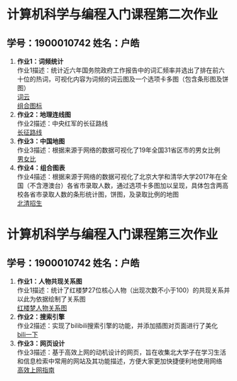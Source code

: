 # 计算机科学与编程入门课程第二次作业
## 学号：1900010742 姓名：户皓
1. **作业1：词频统计**  
   作业1描述：统计近六年国务院政府工作报告中的词汇频率并选出了排在前六十位的热词，可视化内容为词频的词云图及一个选项卡多图（包含条形图及饼图）  
   [词云](https://hh2333hh.github.io/CiPin_wordfreq_rd_file.html)  
   [组合图标](https://hh2333hh.github.io/CiPin_tab_base.html)
2. **作业2：地理连线图**  
   作业2描述：中央红军的长征路线  
   [长征路线](https://hh2333hh.github.io/LianXian_geo_line.html)
3. **作业3：中国地图**  
   作业3描述：根据来源于网络的数据可视化了19年全国31省区市的男女比例  
   [男女比](https://hh2333hh.github.io/NanNvBi_map.html)
4. **作业4：组合图表**  
   作业4描述：根据来源于网络的数据可视化了北京大学和清华大学2017年在全国（不含港澳台）各省市录取人数，通过选项卡多图加以呈现，具体包含两高校各省市录取人数的条形统计图，饼图，及录取比例的地图  
   [北清招生](https://hh2333hh.github.io/ZuHeTuBiao.html)
 
 # 计算机科学与编程入门课程第三次作业
## 学号：1900010742 姓名：户皓
1. **作业1：人物共现关系图**  
   作业1描述：统计了红楼梦27位核心人物（出现次数不小于100）的共现关系并以此为依据绘制了关系图  
   [红楼梦人物关系图](https://hh2333hh.github.io/关系图-红楼梦人物.html)  
2. **作业2：搜索引擎**  
   作业2描述：实现了bilibili搜索引擎的功能，并添加插图对页面进行了美化  
   [bili一下](https://hh2333hh.github.io/my_search.html)
3. **作业3：网页设计**  
   作业3描述：基于高效上网的动机设计的网页，旨在收集北大学子在学习生活和信息检索中常用的网站及其功能描述，方便大家更加快捷便利地使用网络  
   [高效上网指南](https://hh2333hh.github.io/my_webpage.html)
